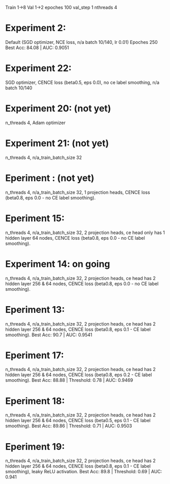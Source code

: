 Train 1->8
Val 1->2
epoches 100
val_step 1
nthreads 4

# Experiment 2:

Default (SGD optimizer, NCE loss, n/a batch 10/140, lr 0.01)
Epoches 250
Best Acc: 84.08 | AUC: 0.9051

# Experiment 22:

SGD optimizer, CENCE loss (beta0.5, eps 0.0), no ce label smoothing, n/a batch 10/140

# Experiment 20: (not yet)

n_threads 4, Adam optimizer

# Experiment 21: (not yet)

n_threads 4, n/a_train_batch_size 32

# Eperiment : (not yet)

n_threads 4, n/a_train_batch_size 32, 1 projection heads, CENCE loss (beta0.8, eps 0.0 - no CE label smoothing).

# Eperiment 15:

n_threads 4, n/a_train_batch_size 32, 2 projection heads, ce head only has 1 hidden layer 64 nodes, CENCE loss (beta0.8, eps 0.0 - no CE label smoothing).

# Experiment 14: on going

n_threads 4, n/a_train_batch_size 32, 2 projection heads, ce head has 2 hidden layer 256 & 64 nodes, CENCE loss (beta0.8, eps 0.0 - no CE label smoothing).

# Eperiment 13:

n_threads 4, n/a_train_batch_size 32, 2 projection heads, ce head has 2 hidden layer 256 & 64 nodes, CENCE loss (beta0.8, eps 0.1 - CE label smoothing).
Best Acc: 90.7 | AUC: 0.9541

# Eperiment 17:

n_threads 4, n/a_train_batch_size 32, 2 projection heads, ce head has 2 hidden layer 256 & 64 nodes, CENCE loss (beta0.8, eps 0.2 - CE label smoothing).
Best Acc: 88.88 | Threshold: 0.78 | AUC: 0.9469

# Eperiment 18:

n_threads 4, n/a_train_batch_size 32, 2 projection heads, ce head has 2 hidden layer 256 & 64 nodes, CENCE loss (beta0.5, eps 0.1 - CE label smoothing).
Best Acc: 89.86 | Threshold: 0.71 | AUC: 0.9503

# Eperiment 19:

n_threads 4, n/a_train_batch_size 32, 2 projection heads, ce head has 2 hidden layer 256 & 64 nodes, CENCE loss (beta0.8, eps 0.1 - CE label smoothing), leaky ReLU activation.
Best Acc: 89.8 | Threshold: 0.69 | AUC: 0.941
